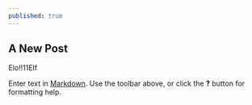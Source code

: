 ```yaml
---
published: true
---
```






## A New Post

Elo!!11Elf

Enter text in [Markdown](http://daringfireball.net/projects/markdown/). Use the toolbar above, or click the **?** button for formatting help.
